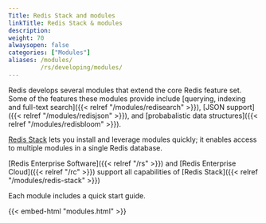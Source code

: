 ```yaml
---
Title: Redis Stack and modules
linkTitle: Redis Stack & modules
description:
weight: 70
alwaysopen: false
categories: ["Modules"]
aliases: /modules/
         /rs/developing/modules/
---
```

Redis develops several modules that extend the core Redis feature set. Some of the features these modules provide include [querying, indexing and full-text search]({{< relref "/modules/redisearch" >}}), [JSON support]({{< relref "/modules/redisjson" >}}), and [probabalistic data structures]({{< relref "/modules/redisbloom" >}}).

[Redis Stack](https://redis.io/docs/stack/) lets you install and leverage modules quickly; it enables access to multiple modules in a single Redis database.  

[Redis Enterprise Software]({{< relref "/rs" >}}) and [Redis Enterprise Cloud]({{< relref "/rc" >}}) support all capabilities of [Redis Stack]({{< relref "/modules/redis-stack" >}})

Each module includes a quick start guide.

{{< embed-html "modules.html" >}}
